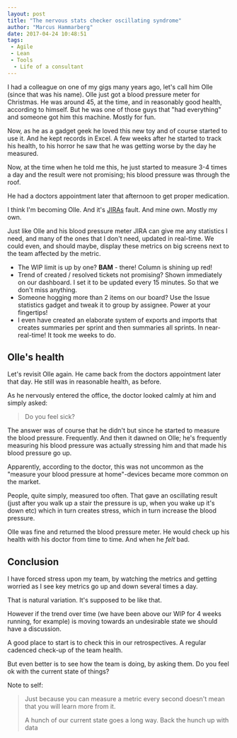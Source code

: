 ```yaml
---
layout: post
title: "The nervous stats checker oscillating syndrome"
author: "Marcus Hammarberg"
date: 2017-04-24 10:48:51
tags:
 - Agile
 - Lean
 - Tools
  - Life of a consultant
---
```


I had a colleague on one of my gigs many years ago, let's call him Olle (since that was his name). Olle just got a blood pressure meter for Christmas. He was around 45, at the time, and in reasonably good health, according to himself. But he was one of those guys that "had everything" and someone got him this machine. Mostly for fun.

Now, as he as a gadget geek he loved this new toy and of course started to use it. And he kept records in Excel. A few weeks after he started to track his health, to his horror he saw that he was getting worse by the day he measured.

Now, at the time when he told me this, he just started to measure 3-4 times a day and the result were not promising; his blood pressure was through the roof.

He had a doctors appointment later that afternoon to get proper medication.

I think I'm becoming Olle. And it's [JIRAs](https://www.atlassian.com/software/jira) fault. And mine own. Mostly my own.

<!-- excerpt-end -->

Just like Olle and his blood pressure meter JIRA can give me any statistics I need, and many of the ones that I don't need, updated in real-time. We could even, and should maybe, display these metrics on big screens next to the team affected by the metric.

* The WIP limit is up by one? **BAM** - there! Column is shining up red!
* Trend of created / resolved tickets not promising? Shown immediately on our dashboard. I set it to be updated every 15 minutes. So that we don't miss anything.
* Someone hogging more than 2 items on our board? Use the Issue statistics gadget and tweak it to group by assignee. Power at your fingertips!
* I even have created an elaborate system of exports and imports that creates summaries per sprint and then summaries all sprints. In near-real-time! It took me weeks to do.

## Olle's health

Let's revisit Olle again. He came back from the doctors appointment later that day. He still was in reasonable health, as before.

As he nervously entered the office, the doctor looked calmly at him and simply asked:

> Do you feel sick?

The answer was of course that he didn't but since he started to measure the blood pressure. Frequently. And then it dawned on Olle; he's frequently measuring his blood pressure was actually stressing him and that made his blood pressure go up.

Apparently, according to the doctor, this was not uncommon as the "measure your blood pressure at home"-devices became more common on the market.

People, quite simply, measured too often. That gave an oscillating result (just after you walk up a stair the pressure is up, when you wake up it's down etc) which in turn creates stress, which in turn increase the blood pressure.

Olle was fine and returned the blood pressure meter. He would check up his health with his doctor from time to time. And when he *felt* bad.

## Conclusion

I have forced stress upon my team, by watching the metrics and getting worried as I see key metrics go up and down several times a day.

That is natural variation. It's supposed to be like that.

However if the trend over time (we have been above our WIP for 4 weeks running, for example) is moving towards an undesirable state we should have a discussion.

A good place to start is to check this in our retrospectives. A regular cadenced check-up of the team health.

But even better is to see how the team is doing, by asking them. Do you feel ok with the current state of things?

Note to self:

> Just because you can measure a metric every second doesn't mean that you will learn more from it.
>
> A hunch of our current state goes a long way. Back the hunch up with data